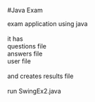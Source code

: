 #Java Exam

exam application using java<br />
<br />
it has<br />
questions file<br />
answers file<br />
user file<br />
<br />
and creates results file<br />
<br />
run SwingEx2.java
